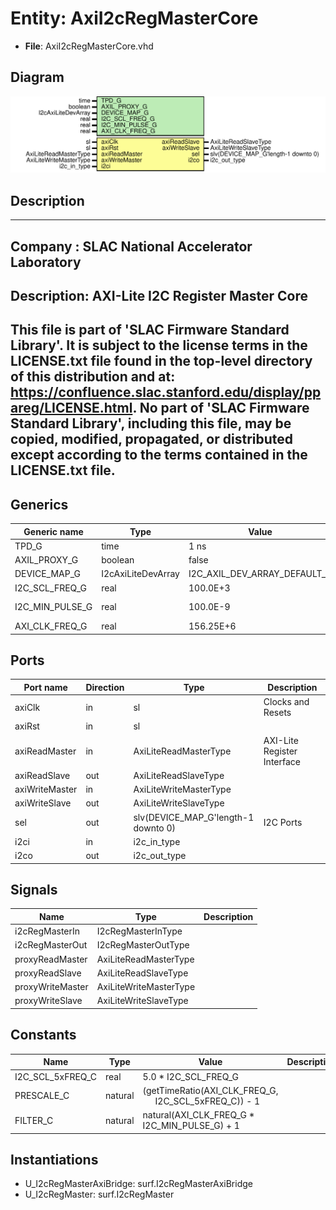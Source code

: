 # Entity: AxiI2cRegMasterCore

- **File**: AxiI2cRegMasterCore.vhd
## Diagram

![Diagram](AxiI2cRegMasterCore.svg "Diagram")
## Description

-----------------------------------------------------------------------------
 Company    : SLAC National Accelerator Laboratory
-----------------------------------------------------------------------------
 Description: AXI-Lite I2C Register Master Core
-----------------------------------------------------------------------------
 This file is part of 'SLAC Firmware Standard Library'.
 It is subject to the license terms in the LICENSE.txt file found in the
 top-level directory of this distribution and at:
    https://confluence.slac.stanford.edu/display/ppareg/LICENSE.html.
 No part of 'SLAC Firmware Standard Library', including this file,
 may be copied, modified, propagated, or distributed except according to
 the terms contained in the LICENSE.txt file.
-----------------------------------------------------------------------------
## Generics

| Generic name    | Type               | Value                        | Description       |
| --------------- | ------------------ | ---------------------------- | ----------------- |
| TPD_G           | time               | 1 ns                         |                   |
| AXIL_PROXY_G    | boolean            | false                        |                   |
| DEVICE_MAP_G    | I2cAxiLiteDevArray | I2C_AXIL_DEV_ARRAY_DEFAULT_C |                   |
| I2C_SCL_FREQ_G  | real               | 100.0E+3                     |  units of Hz      |
| I2C_MIN_PULSE_G | real               | 100.0E-9                     |  units of seconds |
| AXI_CLK_FREQ_G  | real               | 156.25E+6                    |                   |
## Ports

| Port name      | Direction | Type                                | Description                 |
| -------------- | --------- | ----------------------------------- | --------------------------- |
| axiClk         | in        | sl                                  | Clocks and Resets           |
| axiRst         | in        | sl                                  |                             |
| axiReadMaster  | in        | AxiLiteReadMasterType               | AXI-Lite Register Interface |
| axiReadSlave   | out       | AxiLiteReadSlaveType                |                             |
| axiWriteMaster | in        | AxiLiteWriteMasterType              |                             |
| axiWriteSlave  | out       | AxiLiteWriteSlaveType               |                             |
| sel            | out       | slv(DEVICE_MAP_G'length-1 downto 0) | I2C Ports                   |
| i2ci           | in        | i2c_in_type                         |                             |
| i2co           | out       | i2c_out_type                        |                             |
## Signals

| Name             | Type                   | Description |
| ---------------- | ---------------------- | ----------- |
| i2cRegMasterIn   | I2cRegMasterInType     |             |
| i2cRegMasterOut  | I2cRegMasterOutType    |             |
| proxyReadMaster  | AxiLiteReadMasterType  |             |
| proxyReadSlave   | AxiLiteReadSlaveType   |             |
| proxyWriteMaster | AxiLiteWriteMasterType |             |
| proxyWriteSlave  | AxiLiteWriteSlaveType  |             |
## Constants

| Name             | Type    | Value                                                                                     | Description |
| ---------------- | ------- | ----------------------------------------------------------------------------------------- | ----------- |
| I2C_SCL_5xFREQ_C | real    |  5.0 * I2C_SCL_FREQ_G                                                                     |             |
| PRESCALE_C       | natural |  (getTimeRatio(AXI_CLK_FREQ_G,<br><span style="padding-left:20px"> I2C_SCL_5xFREQ_C)) - 1 |             |
| FILTER_C         | natural |  natural(AXI_CLK_FREQ_G * I2C_MIN_PULSE_G) + 1                                            |             |
## Instantiations

- U_I2cRegMasterAxiBridge: surf.I2cRegMasterAxiBridge
- U_I2cRegMaster: surf.I2cRegMaster
